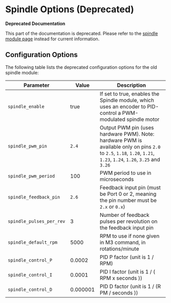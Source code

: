 # Spindle Options (Deprecated)

<sl-alert variant="warning" open>
  <sl-icon slot="icon" name="exclamation-triangle"></sl-icon>
  <strong>Deprecated Documentation</strong>

  This part of the documentation is deprecated. Please refer to the <a href="spindle-module">spindle module page</a> instead for current information.
</sl-alert>

## Configuration Options

The following table lists the deprecated configuration options for the old spindle module:

| Parameter               | Value   | Description |
| ----------------------- | ------- | ----------- |
| `spindle_enable`        | true    | If set to true, enables the Spindle module, which uses an encoder to PID-control a PWM-modulated spindle motor |
| `spindle_pwm_pin`       | `2.4`   | Output PWM pin (uses hardware PWM). Note: hardware PWM is available only on pins `2.0` to `2.5`, `1.18`, `1.20`, `1.21`, `1.23`, `1.24`, `1.26`, `3.25` and `3.26` |
| `spindle_pwm_period`    | 100     | PWM period to use in microseconds |
| `spindle_feedback_pin`  | `2.6`   | Feedback input pin (must be Port 0 or 2, meaning the pin number must be `2.x` or `0.x`) |
| `spindle_pulses_per_rev`| 3       | Number of feedback pulses per revolution on the feedback input pin |
| `spindle_default_rpm`   | 5000    | RPM to use if none given in M3 command, in rotations/minute |
| `spindle_control_P`     | 0.0002  | PID P factor (unit is 1 / RPM) |
| `spindle_control_I`     | 0.0001  | PID I factor (unit is 1 / ( RPM x seconds )) |
| `spindle_control_D`     | 0.000001| PID D factor (unit is 1 / (R PM / seconds )) |
